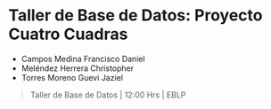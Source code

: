 # Taller de Base de Datos: Proyecto Cuatro Cuadras

- Campos Medina Francisco Daniel
- Meléndez Herrera Christopher
- Torres Moreno Guevi Jaziel


> Taller de Base de Datos | 12:00 Hrs | EBLP
